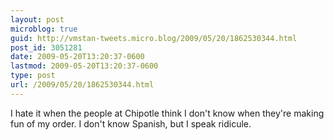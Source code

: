 ```yaml
---
layout: post
microblog: true
guid: http://vmstan-tweets.micro.blog/2009/05/20/1862530344.html
post_id: 3051281
date: 2009-05-20T13:20:37-0600
lastmod: 2009-05-20T13:20:37-0600
type: post
url: /2009/05/20/1862530344.html
---
```

I hate it when the people at Chipotle think I don't know when they're making fun of my order. I don't know Spanish, but I speak ridicule.
